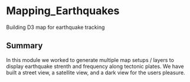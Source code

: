 # Mapping_Earthquakes
Building D3 map for earthquake tracking


## Summary

In this module we worked to generate multiple map setups / layers to display earthquake strenth and frequency along tectonic plates. We have built a street view, a satellite view, and a dark view for the users pleasure. 

